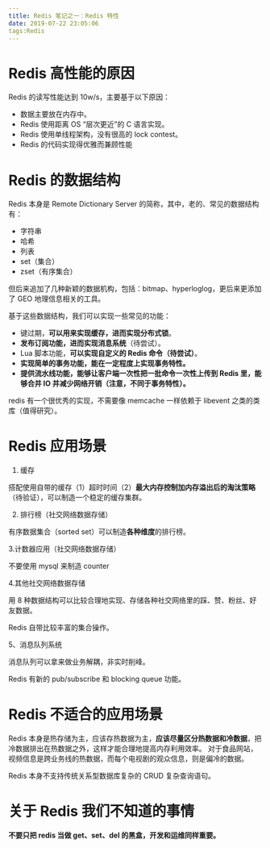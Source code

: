 ```yaml
---
title: Redis 笔记之一：Redis 特性
date: 2019-07-22 23:05:06
tags:Redis
---
```

# Redis 高性能的原因

Redis 的读写性能达到 10w/s，主要基于以下原因：

- 数据主要放在内存中。
- Redis 使用距离 OS “层次更近”的 C 语言实现。
- Redis 使用单线程架构，没有很高的 lock contest。
- Redis 的代码实现得优雅而兼顾性能

# Redis 的数据结构

Redis 本身是 Remote Dictionary Server 的简称，其中，老的、常见的数据结构有：
- 字符串
- 哈希
- 列表
- set（集合）
- zset（有序集合）

但后来追加了几种新颖的数据机构，包括：bitmap、hyperloglog，更后来更添加了 GEO 地理信息相关的工具。

基于这些数据结构，我们可以实现一些常见的功能：

- 键过期，**可以用来实现缓存，进而实现分布式锁**。
- **发布订阅功能，进而实现消息系统**（待尝试）。
- Lua 脚本功能，**可以实现自定义的 Redis 命令（待尝试）**。
- **实现简单的事务功能，能在一定程度上实现事务特性。**
- **提供流水线功能，能够让客户端一次性把一批命令一次性上传到 Redis 里，能够合并 IO 并减少网络开销（注意，不同于事务特性）。**

redis 有一个很优秀的实现，不需要像 memcache 一样依赖于 libevent 之类的类库（值得研究）。

# Redis 应用场景

1. 缓存
    
搭配使用自带的缓存（1）超时时间（2）**最大内存控制加内存溢出后的淘汰策略**（待验证），可以制造一个稳定的缓存集群。

2. 排行榜（社交网络数据存储）

有序数据集合（sorted set）可以制造**各种维度**的排行榜。
    
3.计数器应用（社交网络数据存储）
    
不要使用 mysql 来制造 counter
    
4.其他社交网络数据存储

用 8 种数据结构可以比较合理地实现、存储各种社交网络里的踩、赞、粉丝、好友数据。

Redis 自带比较丰富的集合操作。

5、消息队列系统

消息队列可以拿来做业务解耦，非实时削峰。

Redis 有新的 pub/subscribe 和 blocking  queue 功能。

# Redis 不适合的应用场景

Redis 本身是热存储为主，应该存热数据为主，**应该尽量区分热数据和冷数据**，把冷数据排出在热数据之外，这样才能合理地提高内存利用效率。
对于食品网站，视频信息是跨业务线的热数据，而每个电视剧的观众信息，则是偏冷的数据。

Redis 本身不支持传统关系型数据库复杂的 CRUD 复杂查询语句。

# 关于 Redis 我们不知道的事情

**不要只把 redis 当做 get、set、del 的黑盒，开发和运维同样重要。**